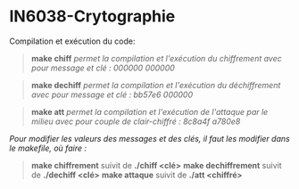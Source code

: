 # IN6038-Crytographie

Compilation et exécution du code:

  > **make chiff** 
   *permet la compilation et l'exécution du chiffrement avec pour message et clé : 000000 000000*
  
  >**make dechiff**
  *permet la compilation et l'exécution du déchiffrement avec pour message et clé : bb57e6 000000*
  
  >**make att**
  *permet la compilation et l'exécution de l'attaque par le milieu avec pour couple de clair-chiffré : 8c8a4f a780e8*
 
 *Pour modifier les valeurs des messages et des clés, il faut les modifier dans le makefile, où faire :*
  >**make chiffrement** suivit de **./chiff <message> <clé>**
  >**make dechiffrement** suivit de **./dechiff <message> <clé>**
  >**make attaque** suivit de **./att <clair> <chiffré>**

